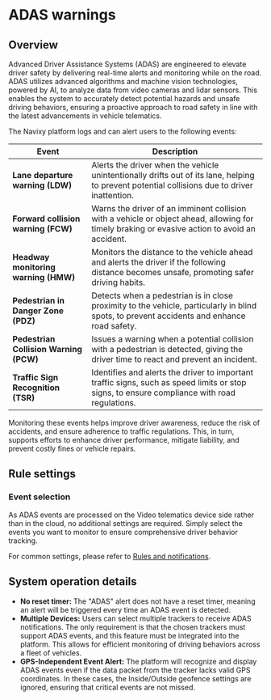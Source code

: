 # ADAS warnings

## Overview

Advanced Driver Assistance Systems (ADAS) are engineered to elevate driver safety by delivering real-time alerts and monitoring while on the road. ADAS utilizes advanced algorithms and machine vision technologies, powered by AI, to analyze data from video cameras and lidar sensors. This enables the system to accurately detect potential hazards and unsafe driving behaviors, ensuring a proactive approach to road safety in line with the latest advancements in vehicle telematics.

The Navixy platform logs and can alert users to the following events:

| **Event**                              | **Description**                                                                                                                               |
| -------------------------------------- | --------------------------------------------------------------------------------------------------------------------------------------------- |
| **Lane departure warning (LDW)**       | Alerts the driver when the vehicle unintentionally drifts out of its lane, helping to prevent potential collisions due to driver inattention. |
| **Forward collision warning (FCW)**    | Warns the driver of an imminent collision with a vehicle or object ahead, allowing for timely braking or evasive action to avoid an accident. |
| **Headway monitoring warning (HMW)**   | Monitors the distance to the vehicle ahead and alerts the driver if the following distance becomes unsafe, promoting safer driving habits.    |
| **Pedestrian in Danger Zone (PDZ)**    | Detects when a pedestrian is in close proximity to the vehicle, particularly in blind spots, to prevent accidents and enhance road safety.    |
| **Pedestrian Collision Warning (PCW)** | Issues a warning when a potential collision with a pedestrian is detected, giving the driver time to react and prevent an incident.           |
| **Traffic Sign Recognition (TSR)**     | Identifies and alerts the driver to important traffic signs, such as speed limits or stop signs, to ensure compliance with road regulations.  |

Monitoring these events helps improve driver awareness, reduce the risk of accidents, and ensure adherence to traffic regulations. This, in turn, supports efforts to enhance driver performance, mitigate liability, and prevent costly fines or vehicle repairs.

## Rule settings

### Event selection

As ADAS events are processed on the Video telematics device side rather than in the cloud, no additional settings are required. Simply select the events you want to monitor to ensure comprehensive driver behavior tracking.

For common settings, please refer to [Rules and notifications](../).

## System operation details

* **No reset timer:** The "ADAS" alert does not have a reset timer, meaning an alert will be triggered every time an ADAS event is detected.
* **Multiple Devices:** Users can select multiple trackers to receive ADAS notifications. The only requirement is that the chosen trackers must support ADAS events, and this feature must be integrated into the platform. This allows for efficient monitoring of driving behaviors across a fleet of vehicles.
* **GPS-Independent Event Alert:** The platform will recognize and display ADAS events even if the data packet from the tracker lacks valid GPS coordinates. In these cases, the Inside/Outside geofence settings are ignored, ensuring that critical events are not missed.
